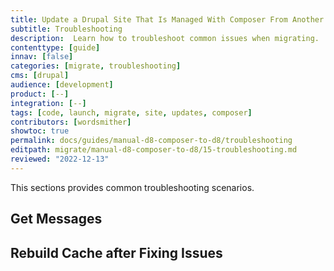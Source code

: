 ```yaml
---
title: Update a Drupal Site That Is Managed With Composer From Another Platform
subtitle: Troubleshooting
description:  Learn how to troubleshoot common issues when migrating.
contenttype: [guide]
innav: [false]
categories: [migrate, troubleshooting]
cms: [drupal]
audience: [development]
product: [--]
integration: [--]
tags: [code, launch, migrate, site, updates, composer]
contributors: [wordsmither]
showtoc: true
permalink: docs/guides/manual-d8-composer-to-d8/troubleshooting
editpath: migrate/manual-d8-composer-to-d8/15-troubleshooting.md
reviewed: "2022-12-13"
---
```


This sections provides common troubleshooting scenarios.


## Get Messages

<Partial file="migrate/drupal-getmessage.md" />

## Rebuild Cache after Fixing Issues

<Partial file="migrate/drupal-rebuildcache.md" />

<Partial file="drupal/troubleshooting-general.md" />

